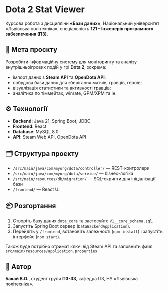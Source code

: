 # Dota 2 Stat Viewer

Курсова робота з дисципліни **«Бази даних»**, Національний університет «Львівська політехніка», спеціальність **121 – Інженерія програмного забезпечення (ПЗ)**.

## 🎯 Мета проєкту
Розробити інформаційну систему для моніторингу та аналізу внутрішньоігрових подій у грі **Dota 2**, зокрема:
- імпорт даних з **Steam API** та **OpenDota API**;
- побудова бази даних для зберігання матчів, гравців, героїв;
- візуалізація статистики та активності гравців;
- аналітика по тіммейтах, winrate, GPM/XPM та ін.

## ⚙️ Технології
- **Backend**: Java 21, Spring Boot, JDBC
- **Frontend**: React
- **Database**: MySQL 8.0
- **API**: Steam Web API, OpenDota API

## 🗂 Структура проєкту
- `/src/main/java/com/myorg/dota/controller/` — REST-контролери
- `/src/main/java/com/myorg/dota/service/` — бізнес-логіка
- `/src/main/resources/db/migration/` — SQL-скрипти для ініціалізації бази
- `/frontend/` — React UI

## 📦 Розгортання
1. Створіть базу даних `dota_core` та застосуйте `V1__core_schema.sql`.
2. Запустіть Spring Boot сервер (`DataBackendApplication`).
3. Перейдіть у `/frontend`, встановіть залежності (`npm install`) і запустіть інтерфейс (`npm start`).
   
Також буде потрібно отримат ключ від Steam API та заповнити файл `src/main/resources/application.properties`
## 🧠 Автор
**Бакай В.О.**, студент групи **ПЗ-33**, кафедра ПЗ, НУ «Львівська політехніка».

